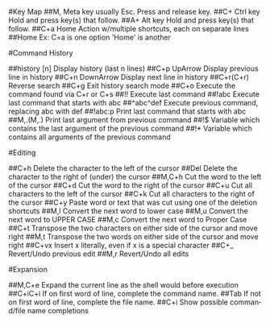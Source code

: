 
#Key Map
##M, Meta key  usually Esc. Press and release key.
##C+ Ctrl key  Hold and press key(s) that follow.
##A+ Alt key   Hold and press key(s) that follow.
##C+a Home     Action w/multiple shortcuts, each on separate lines
##Home	       Ex: C=a is one option 'Home' is another

#Command History

##history [n]   Display history (last n lines)
##C+p UpArrow   Display previous line in history
##C+n DownArrow Display next line in history
##C+­r(­C+r)    Reverse search
##C+g	        Exit history search mode
##C+o 	        Execute the command found via C+r or C+s
##!!	        Execute last command
##!abc 	        Execute last command that starts with abc
##^abc­^­def    Execute previous command, replacing abc with def
##!­abc:p       Print last command that starts with abc
##M,.(­M,.)     Print last argument from previous command
##!$	        Variable which contains the last argument of the previous command
##!*	        Variable which contains all arguments of the previous command

#Editing

##C+h 	      Delete the character to the left of the cursor
##Del 	      Delete the character to the right of (under) the cursor
##M,C+h       Cut the word to the left of the cursor
##C+d 	      Cut the word to the right of the cursor
##C+u 	      Cut all characters to the left of the cursor
##C+k 	      Cut all characters to the right of the cursor
##C+y	      Paste word or text that was cut using one of the deletion shortcuts
##M,l 	      Convert the next word to lower case
##M,u	      Convert the next word to UPPER CASE
##M,c 	      Convert the next word to Proper Case
##C+t 	      Transpose the two characters on either side of the cursor and move right
##M,t 	      Transpose the two words on either side of the cursor and move right
##C+vx	      Insert x literally, even if x is a special character
##C+_ 	      Revert­/Undo previous edit
##M,r	      Revert­/Undo all edits

#Expansion

##M,C+e       Expand the current line as the shell would before execution
##C+iC+i      If on first word of line, complete the command name.
##Tab         If not on first word of line, complete the file name.
##C+i 	      Show possible comman­d/file name comple­tions

